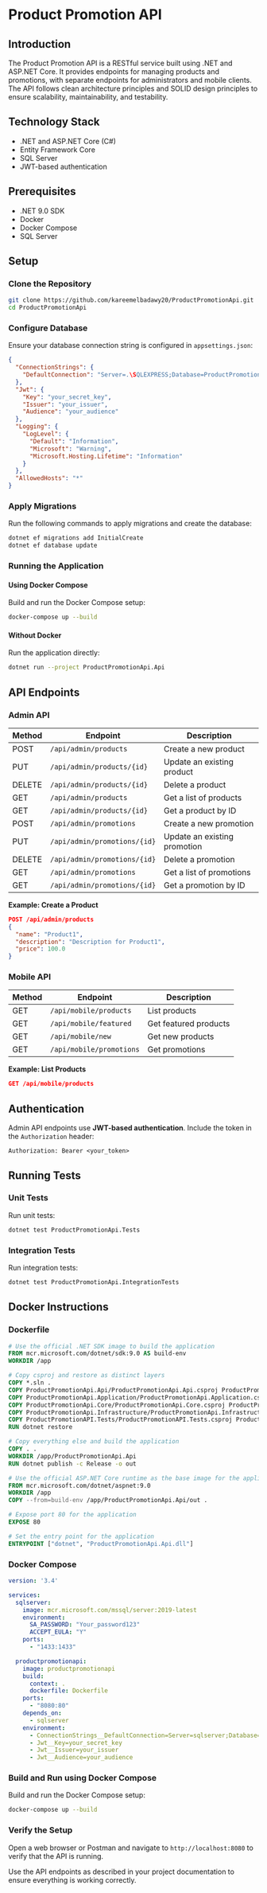 
# Product Promotion API

## Introduction
The Product Promotion API is a RESTful service built using .NET and ASP.NET Core. It provides endpoints for managing products and promotions, with separate endpoints for administrators and mobile clients. The API follows clean architecture principles and SOLID design principles to ensure scalability, maintainability, and testability.

## Technology Stack
- .NET and ASP.NET Core (C#)
- Entity Framework Core
- SQL Server
- JWT-based authentication

## Prerequisites
- .NET 9.0 SDK
- Docker
- Docker Compose
- SQL Server

## Setup

### Clone the Repository
```bash
git clone https://github.com/kareemelbadawy20/ProductPromotionApi.git
cd ProductPromotionApi
```

### Configure Database
Ensure your database connection string is configured in `appsettings.json`:

```json
{
  "ConnectionStrings": {
    "DefaultConnection": "Server=.\SQLEXPRESS;Database=ProductPromotionDB;Trusted_Connection=True;TrustServerCertificate=True;"
  },
  "Jwt": {
    "Key": "your_secret_key",
    "Issuer": "your_issuer",
    "Audience": "your_audience"
  },
  "Logging": {
    "LogLevel": {
      "Default": "Information",
      "Microsoft": "Warning",
      "Microsoft.Hosting.Lifetime": "Information"
    }
  },
  "AllowedHosts": "*"
}
```

### Apply Migrations
Run the following commands to apply migrations and create the database:
```bash
dotnet ef migrations add InitialCreate
dotnet ef database update
```

### Running the Application

#### Using Docker Compose
Build and run the Docker Compose setup:
```bash
docker-compose up --build
```

#### Without Docker
Run the application directly:
```bash
dotnet run --project ProductPromotionApi.Api
```

## API Endpoints

### Admin API
| **Method** | **Endpoint**                     | **Description**            |
|------------|-----------------------------------|----------------------------|
| POST       | `/api/admin/products`            | Create a new product       |
| PUT        | `/api/admin/products/{id}`       | Update an existing product |
| DELETE     | `/api/admin/products/{id}`       | Delete a product           |
| GET        | `/api/admin/products`            | Get a list of products     |
| GET        | `/api/admin/products/{id}`       | Get a product by ID        |
| POST       | `/api/admin/promotions`          | Create a new promotion     |
| PUT        | `/api/admin/promotions/{id}`     | Update an existing promotion |
| DELETE     | `/api/admin/promotions/{id}`     | Delete a promotion         |
| GET        | `/api/admin/promotions`          | Get a list of promotions   |
| GET        | `/api/admin/promotions/{id}`     | Get a promotion by ID      |

**Example: Create a Product**
```json
POST /api/admin/products
{
  "name": "Product1",
  "description": "Description for Product1",
  "price": 100.0
}
```

### Mobile API
| **Method** | **Endpoint**             | **Description**      |
|------------|---------------------------|----------------------|
| GET        | `/api/mobile/products`    | List products        |
| GET        | `/api/mobile/featured`    | Get featured products |
| GET        | `/api/mobile/new`         | Get new products     |
| GET        | `/api/mobile/promotions`  | Get promotions       |

**Example: List Products**
```json
GET /api/mobile/products
```

## Authentication
Admin API endpoints use **JWT-based authentication**. Include the token in the `Authorization` header:
```
Authorization: Bearer <your_token>
```

## Running Tests

### Unit Tests
Run unit tests:
```bash
dotnet test ProductPromotionApi.Tests
```

### Integration Tests
Run integration tests:
```bash
dotnet test ProductPromotionApi.IntegrationTests
```

## Docker Instructions

### Dockerfile
```dockerfile
# Use the official .NET SDK image to build the application
FROM mcr.microsoft.com/dotnet/sdk:9.0 AS build-env
WORKDIR /app

# Copy csproj and restore as distinct layers
COPY *.sln .
COPY ProductPromotionApi.Api/ProductPromotionApi.Api.csproj ProductPromotionApi.Api/
COPY ProductPromotionApi.Application/ProductPromotionApi.Application.csproj ProductPromotionApi.Application/
COPY ProductPromotionApi.Core/ProductPromotionApi.Core.csproj ProductPromotionApi.Core/
COPY ProductPromotionApi.Infrastructure/ProductPromotionApi.Infrastructure.csproj ProductPromotionApi.Infrastructure/
COPY ProductPromotionAPI.Tests/ProductPromotionAPI.Tests.csproj ProductPromotionAPI.Tests/
RUN dotnet restore

# Copy everything else and build the application
COPY . .
WORKDIR /app/ProductPromotionApi.Api
RUN dotnet publish -c Release -o out

# Use the official ASP.NET Core runtime as the base image for the application
FROM mcr.microsoft.com/dotnet/aspnet:9.0
WORKDIR /app
COPY --from=build-env /app/ProductPromotionApi.Api/out .

# Expose port 80 for the application
EXPOSE 80

# Set the entry point for the application
ENTRYPOINT ["dotnet", "ProductPromotionApi.Api.dll"]
```

### Docker Compose
```yaml
version: '3.4'

services:
  sqlserver:
    image: mcr.microsoft.com/mssql/server:2019-latest
    environment:
      SA_PASSWORD: "Your_password123"
      ACCEPT_EULA: "Y"
    ports:
      - "1433:1433"

  productpromotionapi:
    image: productpromotionapi
    build:
      context: .
      dockerfile: Dockerfile
    ports:
      - "8080:80"
    depends_on:
      - sqlserver
    environment:
      - ConnectionStrings__DefaultConnection=Server=sqlserver;Database=ProductPromotionDB;Trusted_Connection=True;TrustServerCertificate=True;
      - Jwt__Key=your_secret_key
      - Jwt__Issuer=your_issuer
      - Jwt__Audience=your_audience
```

### Build and Run using Docker Compose
Build and run the Docker Compose setup:
```bash
docker-compose up --build
```

### Verify the Setup
Open a web browser or Postman and navigate to `http://localhost:8080` to verify that the API is running.

Use the API endpoints as described in your project documentation to ensure everything is working correctly.
